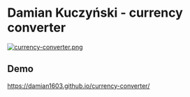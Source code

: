# Damian Kuczyński - currency converter

[![currency-converter.png](https://i.postimg.cc/tCLcKrF8/currency-converter.png)](https://postimg.cc/CzsJDsP4)

## Demo 

https://damian1603.github.io/currency-converter/
